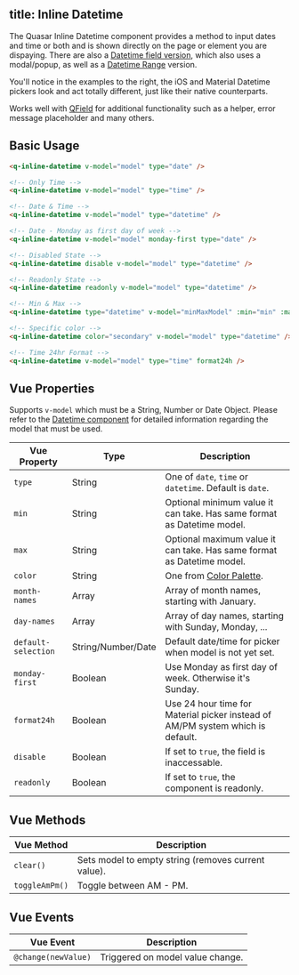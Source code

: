 title: Inline Datetime
---
The Quasar Inline Datetime component provides a method to input dates and time or both and is shown directly on the page or element you are dispaying. There are also a [Datetime field version](/components/datetime.html), which also uses a modal/popup, as well as a [Datetime Range](/components/datetime-range.html) version.

You'll notice in the examples to the right, the iOS and Material Datetime pickers look and act totally different, just like their native counterparts.

Works well with [QField](/components/field.html) for additional functionality such as a helper, error message placeholder and many others.

<input type="hidden" data-fullpage-demo="form/datetime/inline">

## Basic Usage

``` html
<q-inline-datetime v-model="model" type="date" />

<!-- Only Time -->
<q-inline-datetime v-model="model" type="time" />

<!-- Date & Time -->
<q-inline-datetime v-model="model" type="datetime" />

<!-- Date - Monday as first day of week -->
<q-inline-datetime v-model="model" monday-first type="date" />

<!-- Disabled State -->
<q-inline-datetime disable v-model="model" type="datetime" />

<!-- Readonly State -->
<q-inline-datetime readonly v-model="model" type="datetime" />

<!-- Min & Max -->
<q-inline-datetime type="datetime" v-model="minMaxModel" :min="min" :max="max" />

<!-- Specific color -->
<q-inline-datetime color="secondary" v-model="model" type="datetime" />

<!-- Time 24hr Format -->
<q-inline-datetime v-model="model" type="time" format24h />
```

## Vue Properties
Supports `v-model` which must be a String, Number or Date Object. Please refer to the [Datetime component](/components/datetime.html) for detailed information regarding the model that must be used.

| Vue Property | Type | Description |
| --- | --- | --- |
| `type` | String | One of `date`, `time` or `datetime`. Default is `date`. |
| `min` | String | Optional minimum value it can take. Has same format as Datetime model. |
| `max` | String | Optional maximum value it can take. Has same format as Datetime model. |
| `color` | String | One from [Color Palette](/components/color-palette.html). |
| `month-names` | Array | Array of month names, starting with January. |
| `day-names` | Array | Array of day names, starting with Sunday, Monday, ... |
| `default-selection` | String/Number/Date | Default date/time for picker when model is not yet set. |
| `monday-first` | Boolean | Use Monday as first day of week. Otherwise it's Sunday. |
| `format24h` | Boolean | Use 24 hour time for Material picker instead of AM/PM system which is default. |
| `disable` | Boolean | If set to `true`, the field is inaccessable. |
| `readonly` | Boolean | If set to `true`, the component is readonly. |

## Vue Methods
| Vue Method | Description |
| --- | --- |
| `clear()` | Sets model to empty string (removes current value). |
| `toggleAmPm()` | Toggle between AM - PM. |

## Vue Events
| Vue Event | Description |
| --- | --- |
| `@change(newValue)` | Triggered on model value change. |
